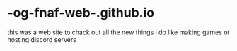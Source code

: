 # -og-fnaf-web-.github.io
this was a web site to chack out all the new things i do like making games or hosting discord servers
